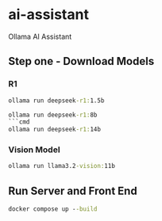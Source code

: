 # ai-assistant
Ollama AI Assistant

## Step one - Download Models

### R1
```cmd
ollama run deepseek-r1:1.5b
```
```cmd
ollama run deepseek-r1:8b
```cmd
ollama run deepseek-r1:14b
```
### Vision Model
```cmd
ollama run llama3.2-vision:11b
```

## Run Server and Front End
```cmd
docker compose up --build
```